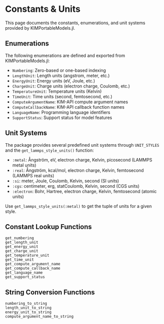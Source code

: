 # Constants & Units

This page documents the constants, enumerations, and unit systems provided by KIMPortableModels.jl.

## Enumerations

The following enumerations are defined and exported from KIMPortableModels.jl:

- `Numbering`: Zero-based or one-based indexing
- `LengthUnit`: Length units (angstrom, meter, etc.)
- `EnergyUnit`: Energy units (eV, Joule, etc.)
- `ChargeUnit`: Charge units (electron charge, Coulomb, etc.)
- `TemperatureUnit`: Temperature units (Kelvin)
- `TimeUnit`: Time units (second, femtosecond, etc.)
- `ComputeArgumentName`: KIM-API compute argument names
- `ComputeCallbackName`: KIM-API callback function names
- `LanguageName`: Programming language identifiers
- `SupportStatus`: Support status for model features

## Unit Systems

The package provides several predefined unit systems through `UNIT_STYLES` and the `get_lammps_style_units()` function:

- `:metal`: Ångström, eV, electron charge, Kelvin, picosecond (LAMMPS metal units)
- `:real`: Ångström, kcal/mol, electron charge, Kelvin, femtosecond (LAMMPS real units)
- `:si`: meter, Joule, Coulomb, Kelvin, second (SI units)
- `:cgs`: centimeter, erg, statCoulomb, Kelvin, second (CGS units)
- `:electron`: Bohr, Hartree, electron charge, Kelvin, femtosecond (atomic units)

Use `get_lammps_style_units(:metal)` to get the tuple of units for a given style.

## Constant Lookup Functions

```@docs
get_numbering
get_length_unit
get_energy_unit
get_charge_unit
get_temperature_unit
get_time_unit
get_compute_argument_name
get_compute_callback_name
get_language_name
get_support_status
```

## String Conversion Functions

```@docs
numbering_to_string
length_unit_to_string
energy_unit_to_string
compute_argument_name_to_string
```